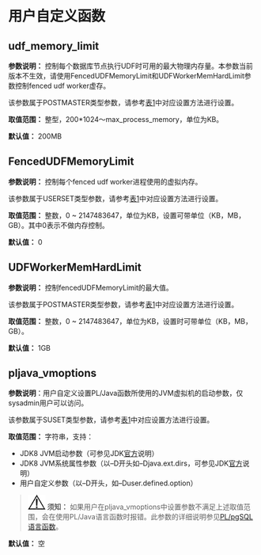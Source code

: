 # 用户自定义函数<a name="ZH-CN_TOPIC_0000001130221229"></a>

## udf\_memory\_limit<a name="zh-cn_topic_0283137548_zh-cn_topic_0237124743_section1765913299426"></a>

**参数说明：** 控制每个数据库节点执行UDF时可用的最大物理内存量。本参数当前版本不生效，请使用FencedUDFMemoryLimit和UDFWorkerMemHardLimit参数控制fenced udf worker虚存。

该参数属于POSTMASTER类型参数，请参考[表1](重设参数.md#zh-cn_topic_0237121562_zh-cn_topic_0059777490_t91a6f212010f4503b24d7943aed6d846)中对应设置方法进行设置。

**取值范围：** 整型，200\*1024～max\_process\_memory，单位为KB。

**默认值：** 200MB

## FencedUDFMemoryLimit<a name="zh-cn_topic_0283137548_zh-cn_topic_0237124743_section0948171616421"></a>

**参数说明：** 控制每个fenced udf worker进程使用的虚拟内存。

该参数属于USERSET类型参数，请参考[表1](重设参数.md#zh-cn_topic_0237121562_zh-cn_topic_0059777490_t91a6f212010f4503b24d7943aed6d846)中对应设置方法进行设置。

**取值范围：** 整数，0 \~ 2147483647，单位为KB，设置可带单位（KB，MB，GB）。其中0表示不做内存控制。

**默认值：** 0

## UDFWorkerMemHardLimit<a name="zh-cn_topic_0283137548_zh-cn_topic_0237124743_section19591235141915"></a>

**参数说明：** 控制fencedUDFMemoryLimit的最大值。

该参数属于POSTMASTER类型参数，请参考[表1](重设参数.md#zh-cn_topic_0237121562_zh-cn_topic_0059777490_t91a6f212010f4503b24d7943aed6d846)中对应设置方法进行设置。

**取值范围：** 整数，0 \~ 2147483647，单位为KB，设置时可带单位（KB，MB，GB）。

**默认值：** 1GB

## pljava\_vmoptions<a name="zh-cn_topic_0283137548_zh-cn_topic_0237124743_section867525320283"></a>

**参数说明**：用户自定义设置PL/Java函数所使用的JVM虚拟机的启动参数，仅sysadmin用户可以访问。

该参数属于SUSET类型参数，请参考[表1](重设参数.md#zh-cn_topic_0237121562_zh-cn_topic_0059777490_t91a6f212010f4503b24d7943aed6d846)中对应设置方法进行设置。

**取值范围：** 字符串，支持：

-   JDK8 JVM启动参数（可参见JDK[官方](https://docs.oracle.com/javase/8/docs/technotes/tools/unix/java.html)说明）
-   JDK8 JVM系统属性参数（以–D开头如–Djava.ext.dirs，可参见JDK[官方](https://docs.oracle.com/javase/tutorial/deployment/doingMoreWithRIA/properties.html)说明）
-   用户自定义参数（以–D开头，如–Duser.defined.option）

>![](public_sys-resources/icon-notice.gif) **须知：** 
>如果用户在pljava\_vmoptions中设置参数不满足上述取值范围，会在使用PL/Java语言函数时报错。此参数的详细说明参见[PL/pgSQL语言函数](../SQLReference/PL-pgSQL语言函数.md)。

**默认值：** 空

